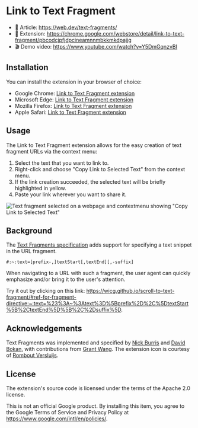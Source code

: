 # Link to Text Fragment

- 📖 Article: https://web.dev/text-fragments/
- 🧩 Extension: https://chrome.google.com/webstore/detail/link-to-text-fragment/pbcodcjpfjdpcineamnnmbkkmkdpajjg
- 🎬 Demo video: https://www.youtube.com/watch?v=Y5DmGqnzvBI

## Installation

You can install the extension in your browser of choice:

- Google Chrome: [Link to Text Fragment extension](https://chrome.google.com/webstore/detail/link-to-text-fragment/pbcodcjpfjdpcineamnnmbkkmkdpajjg)
- Microsoft Edge: [Link to Text Fragment extension](https://microsoftedge.microsoft.com/addons/detail/link-to-text-fragment/pmdldpbcbobaamgkpkghjigngamlolag)
- Mozilla Firefox: [Link to Text Fragment extension](https://addons.mozilla.org/firefox/addon/link-to-text-fragment/)
- Apple Safari: [Link to Text Fragment extension](https://apps.apple.com/app/link-to-text-fragment/id1532224396?l=en&mt=12)

## Usage

The Link to Text Fragment extension allows for the easy creation
of text fragment URLs via the context menu:

1. Select the text that you want to link to.
1. Right-click and choose "Copy Link to Selected Text" from the context menu.
1. If the link creation succeeded, the selected text will be briefly highlighted in yellow.
1. Paste your link wherever you want to share it.

![Text fragment selected on a webpage and contextmenu showing "Copy Link to Selected Text"](https://github.com/GoogleChromeLabs/link-to-text-fragment/blob/master/store-assets/screenshot-contextmenu-1280x800.png?raw=true)

## Background

The [Text Fragments specification](https://wicg.github.io/ScrollToTextFragment/)
adds support for specifying a text snippet in the URL fragment.

```
#:~:text=[prefix-,]textStart[,textEnd][,-suffix]
```

When navigating to a URL with such a fragment, the user agent can quickly
emphasize and/or bring it to the user's attention.

Try it out by clicking on this link:
https://wicg.github.io/scroll-to-text-fragment/#ref-for-fragment-directive:~:text=%23%3A~%3Atext%3D%5Bprefix%2D%2C%5DtextStart%5B%2CtextEnd%5D%5B%2C%2Dsuffix%5D.

## Acknowledgements

Text Fragments was implemented and specified by
[Nick Burris](https://github.com/nickburris)
and [David Bokan](https://github.com/bokand),
with contributions from [Grant Wang](https://github.com/grantjwang).
The extension icon is courtesy of [Rombout Versluijs](https://twitter.com/romboutv).

## License

The extension's source code is licensed under the terms of the Apache 2.0 license.

This is not an official Google product.
By installing this item, you agree to the Google Terms of Service and Privacy Policy at
https://www.google.com/intl/en/policies/.
